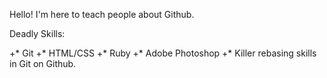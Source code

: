 Hello! I'm here to teach people about Github.

Deadly Skills:

+*  Git
+*  HTML/CSS
+*  Ruby
+*  Adobe Photoshop
+*  Killer rebasing skills in Git on Github.